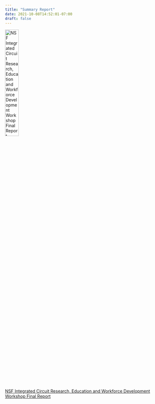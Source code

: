 ```yaml
---
title: "Summary Report"
date: 2021-10-08T14:52:01-07:00
draft: false
---
```


[<img src="/nsf_report_cover.png"  width=30% alt="NSF Integrated Circuit Research, Education and Workforce Development Workshop Final Report">](/NSF_IC_Workshop_Final_Report.pdf)

[NSF Integrated Circuit Research, Education and Workforce Development Workshop Final Report](/NSF_IC_Workshop_Final_Report.pdf)

&nbsp;


